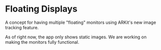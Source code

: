 # Floating Displays

A concept for having multiple "floating" monitors using ARKit's new image tracking feature. 

As of right now, the app only shows static images. We are working on making the monitors fully functional. 

